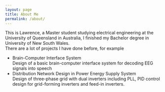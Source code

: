 ```yaml
---
layout: page
title: About Me
permalink: /about/
---
```


This is Lawrence, a Master student studying electrical engineering at the University of Queensland in Australia, I finished my Bachelor degree in University of New South Wales.<br>
There are a lot of projects I have done before, for example<br>
- Brain-Computer Interface System<br>
Design of a basic brain-computer interface system for decoding EEG signals into speech<br>
- Distribution Network Design in Power Energy Supply System<br>
Design of three-phase grid with dual inverters including PLL, PID control design for grid-forming inverters and feed-in inverters.<br>
